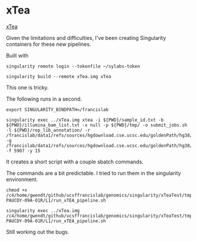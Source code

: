 
#	xTea

[xTea](https://github.com/VistaSohrab/TEfinder)


Given the limitations and difficulties, I've been creating Singularity containers for these new pipelines.


Built with
```
singularity remote login --tokenfile ~/sylabs-token 

singularity build --remote xTea.img xTea
```

This one is tricky.

The following runs in a second.
```
export SINGULARITY_BINDPATH=/francislab

singularity exec ../xTea.img xtea -i ${PWD}/sample_id.txt -b ${PWD}/illumina_bam_list.txt -x null -p ${PWD}/tmp/ -o submit_jobs.sh -l ${PWD}/rep_lib_annotation/ -r /francislab/data1/refs/sources/hgdownload.cse.ucsc.edu/goldenPath/hg38/bigZips/latest/hg38.fa -g /francislab/data1/refs/sources/hgdownload.cse.ucsc.edu/goldenPath/hg38/bigZips/genes/hg38.ncbiRefSeq.gtf -f 5907 -y 15 
```
It creates a short script with a couple sbatch commands.

The commands are a bit predictable. I tried to run them in the singularity environment.
```
chmod +x /c4/home/gwendt/github/ucsffrancislab/genomics/singularity/xTeaTest/tmp/10-PAUCDY-09A-01R/L1/run_xTEA_pipeline.sh

singularity exec ../xTea.img /c4/home/gwendt/github/ucsffrancislab/genomics/singularity/xTeaTest/tmp/10-PAUCDY-09A-01R/L1/run_xTEA_pipeline.sh
```
Still working out the bugs.




